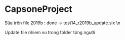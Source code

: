 # CapsoneProject
Sửa trên file 2019b : done -> test14_r2019b_update.slx \n

Update file nhiem vu trong folder từng người
